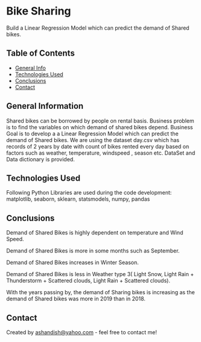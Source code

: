 # Bike Sharing 
Build a Linear Regression Model which can predict the demand of Shared bikes. 


## Table of Contents
* [General Info](#general-information)
* [Technologies Used](#technologies-used)
* [Conclusions](#conclusions)
* [Contact](#contact)


## General Information
Shared bikes can be borrowed by people on rental basis. Business problem is to find the variables on which demand of shared bikes depend.
Business Goal is to develop a a Linear Regression Model which can predict the demand of Shared bikes. 
We are using the dataset day.csv which has records of 2 years by date with count of bikes rented every day based on factors such as weather, temperature, windspeed , season etc. 
DataSet and Data dictionary is provided. 


## Technologies Used
Following Python Libraries are used during the code development: matplotlib, seaborn, sklearn, statsmodels, numpy, pandas


## Conclusions
Demand of Shared Bikes is highly dependent on temperature and Wind Speed.

Demand of Shared Bikes is more in some months such as September.

Demand of Shared Bikes increases in  Winter Season.

Demand of Shared Bikes is less in Weather type 3( Light Snow, Light Rain + Thunderstorm + Scattered clouds, Light Rain + Scattered clouds).

With the years passing by, the demand of Sharing bikes is increasing as the demand of Shared bikes was more in 2019 than in 2018. 



## Contact
Created by ashandish@yahoo.com - feel free to contact me!
